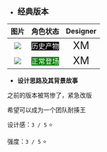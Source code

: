 * **<font size="4">经典版本</font>**

|         图片          | 角色状态                                                                 |         Designer          |
|:-------------------:|----------------------------------------------------------------------|:-------------------------:|
| ![](pic/31/31.png)  | <font style="background: black" color = white size = "3">历史产物</font> | <font size="5">XM</font> |
| ![](pic/31/x31.png) | <font style="background: green" color = white size = "3">正常登场</font> | <font size="5">XM</font>  |

* **设计思路及其背景故事**

之前的版本被骂惨了，紧急改版

希望可以成为一个团队耐揍王

设计感：``3 / 5`` ⭐

强度：``3 / 5`` ⭐